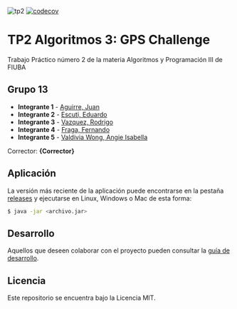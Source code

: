 ![tp2](https://github.com/rodrigovzq/algo3_tp2/actions/workflows/build.yml/badge.svg) [![codecov](https://codecov.io/gh/rodrigovzq/algo3_tp2/branch/master/graph/badge.svg)](https://codecov.io/gh/rodrigovzq/algo3_tp2)

# TP2 Algoritmos 3: GPS Challenge 

Trabajo Práctico número 2 de la materia Algoritmos y Programación III de FIUBA

## Grupo 13

* **Integrante 1** - [Aguirre, Juan](https://github.com/jab227)
* **Integrante 2** - [Escuti, Eduardo](https://github.com/eduardoescuti)
* **Integrante 3** - [Vazquez, Rodrigo](https://github.com/rodrigovzq)
* **Integrante 4** - [Fraga, Fernando](https://github.com/ffraga98)
* **Integrante 5** - [Valdivia Wong, Angie Isabella](https://github.com/GiaWong)

Corrector: **{Corrector}**

## Aplicación

La versión más reciente de la aplicación puede encontrarse en la pestaña [releases](https://github.com/rodrigovzq/algo3_tp2/releases/latest) y ejecutarse en Linux, Windows o Mac de esta forma:

```bash
$ java -jar <archivo.jar>
```

## Desarrollo

Aquellos que deseen colaborar con el proyecto pueden consultar la [guía de desarrollo](./docs/Desarrollo.md).

## Licencia

Este repositorio se encuentra bajo la Licencia MIT.
